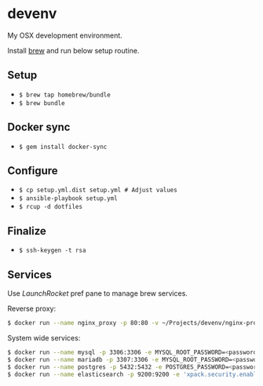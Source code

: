 # devenv

My OSX development environment.

Install [brew](http://brew.sh) and run below setup routine.

## Setup

 * `$ brew tap homebrew/bundle`
 * `$ brew bundle`

## Docker sync

 * `$ gem install docker-sync`

## Configure

 * `$ cp setup.yml.dist setup.yml # Adjust values`
 * `$ ansible-playbook setup.yml`
 * `$ rcup -d dotfiles`

## Finalize

 * `$ ssh-keygen -t rsa`

## Services

Use _LaunchRocket_ pref pane to manage brew services.

Reverse proxy:

```bash
$ docker run --name nginx_proxy -p 80:80 -v ~/Projects/devenv/nginx-proxy/etc/proxy.conf:/etc/nginx/proxy.conf:ro -v /var/run/docker.sock:/tmp/docker.sock:ro --restart always -d jwilder/nginx-proxy
```

System wide services:

```bash
$ docker run --name mysql -p 3306:3306 -e MYSQL_ROOT_PASSWORD=<password> --restart always -d mysql:5.6
$ docker run --name mariadb -p 3307:3306 -e MYSQL_ROOT_PASSWORD=<password> --restart always -d mariadb:10.1
$ docker run --name postgres -p 5432:5432 -e POSTGRES_PASSWORD=<password> --restart always -d postgres
$ docker run --name elasticsearch -p 9200:9200 -e 'xpack.security.enabled=false' -e 'xpack.monitoring.enabled=false' --restart always -d docker.elastic.co/elasticsearch/elasticsearch:5.6.0
```
